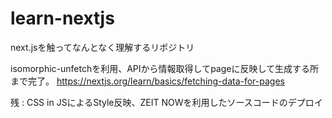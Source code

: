 # learn-nextjs

next.jsを触ってなんとなく理解するリポジトリ　

isomorphic-unfetchを利用、APIから情報取得してpageに反映して生成する所まで完了。
https://nextjs.org/learn/basics/fetching-data-for-pages


残 : CSS in JSによるStyle反映、ZEIT NOWを利用したソースコードのデプロイ
